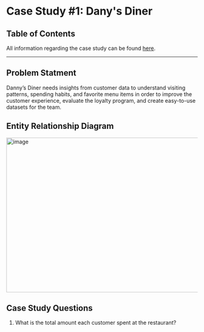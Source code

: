 # Case Study #1: Dany's Diner

## Table of Contents
All information regarding the case study can be found [here](https://8weeksqlchallenge.com/case-study-1/).

---

## Problem Statment
Danny’s Diner needs insights from customer data to understand visiting patterns, spending habits, and favorite menu items in order to improve the customer experience, evaluate the loyalty program, and create easy-to-use datasets for the team.

## Entity Relationship Diagram
<img width="669" height="407" alt="image" src="https://github.com/user-attachments/assets/7d3f00f8-8e86-4fe0-ae6e-763da11c2e06" />

## Case Study Questions
1. What is the total amount each customer spent at the restaurant?
